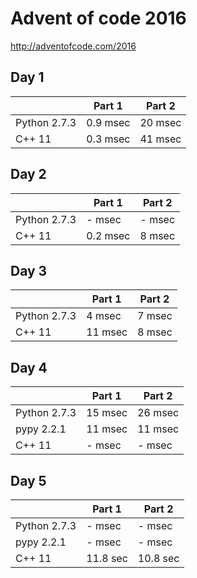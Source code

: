 # Advent of code 2016 #
http://adventofcode.com/2016


## Day 1 ##
|            |Part 1         | Part 2 |
|------------|---------------|--------|
|Python 2.7.3| 0.9 msec      | 20 msec|
|C++ 11      | 0.3 msec      | 41 msec|

## Day 2 ##
|            |Part 1         | Part 2 |
|------------|---------------|--------|
|Python 2.7.3| - msec        | - msec |
|C++ 11      | 0.2 msec      | 8 msec |

## Day 3 ##
|            |Part 1         | Part 2 |
|------------|---------------|--------|
|Python 2.7.3| 4 msec        | 7 msec |
|C++ 11      | 11 msec       | 8 msec |

## Day 4 ##
|            |Part 1         | Part 2 |
|------------|---------------|--------|
|Python 2.7.3| 15 msec       | 26 msec|
|pypy 2.2.1  | 11 msec       | 11 msec|
|C++ 11      | - msec        | - msec |

## Day 5 ##
|            |Part 1         | Part 2 |
|------------|---------------|--------|
|Python 2.7.3| - msec        | - msec |
|pypy 2.2.1  | - msec        | - msec |
|C++ 11      | 11.8 sec      |10.8 sec|
